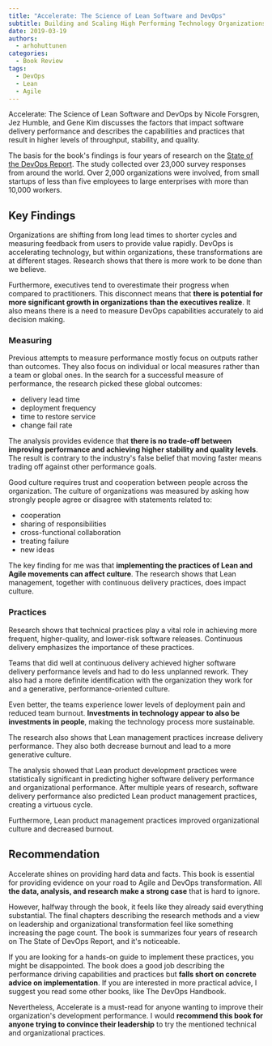 ```yaml
---
title: "Accelerate: The Science of Lean Software and DevOps"
subtitle: Building and Scaling High Performing Technology Organizations
date: 2019-03-19
authors:
  - arhohuttunen
categories:
  - Book Review
tags:
  - DevOps
  - Lean
  - Agile
---
```


Accelerate: The Science of Lean Software and DevOps by Nicole Forsgren, Jez Humble, and Gene Kim discusses the factors that impact software delivery performance and describes the capabilities and practices that result in higher levels of throughput, stability, and quality.

The basis for the book's findings is four years of research on the [State of the DevOps Report](https://puppet.com/resources/whitepaper/state-of-devops-report).
The study collected over 23,000 survey responses from around the world. Over 2,000 organizations were involved, from small startups of less than five employees to large enterprises with more than 10,000 workers.

## Key Findings

Organizations are shifting from long lead times to shorter cycles and measuring feedback from users to provide value rapidly.
DevOps is accelerating technology, but within organizations, these transformations are at different stages.
Research shows that there is more work to be done than we believe.

Furthermore, executives tend to overestimate their progress when compared to practitioners.
This disconnect means that **there is potential for more significant growth in organizations than the executives realize**.
It also means there is a need to measure DevOps capabilities accurately to aid decision making.

### Measuring

Previous attempts to measure performance mostly focus on outputs rather than outcomes.
They also focus on individual or local measures rather than a team or global ones.
In the search for a successful measure of performance, the research picked these global outcomes:

- delivery lead time
- deployment frequency
- time to restore service
- change fail rate

The analysis provides evidence that **there is no trade-off between improving performance and achieving higher stability and quality levels**.
The result is contrary to the industry's false belief that moving faster means trading off against other performance goals.

Good culture requires trust and cooperation between people across the organization.
The culture of organizations was measured by asking how strongly people agree or disagree with statements related to:

- cooperation
- sharing of responsibilities
- cross-functional collaboration
- treating failure
- new ideas

The key finding for me was that **implementing the practices of Lean and Agile movements can affect culture**.
The research shows that Lean management, together with continuous delivery practices, does impact culture.

### Practices

Research shows that technical practices play a vital role in achieving more frequent, higher-quality, and lower-risk software releases.
Continuous delivery emphasizes the importance of these practices.

Teams that did well at continuous delivery achieved higher software delivery performance levels and had to do less unplanned rework.
They also had a more definite identification with the organization they work for and a generative, performance-oriented culture.

Even better, the teams experience lower levels of deployment pain and reduced team burnout.
**Investments in technology appear to also be investments in people**, making the technology process more sustainable.

The research also shows that Lean management practices increase delivery performance.
They also both decrease burnout and lead to a more generative culture.

The analysis showed that Lean product development practices were statistically significant in predicting higher software delivery performance and organizational performance.
After multiple years of research, software delivery performance also predicted Lean product management practices, creating a virtuous cycle.

Furthermore, Lean product management practices improved organizational culture and decreased burnout.

## Recommendation

Accelerate shines on providing hard data and facts.
This book is essential for providing evidence on your road to Agile and DevOps transformation.
All **the data, analysis, and research make a strong case** that is hard to ignore.

However, halfway through the book, it feels like they already said everything substantial.
The final chapters describing the research methods and a view on leadership and organizational transformation feel like something increasing the page count.
The book is summarizes four years of research on The State of DevOps Report, and it's noticeable.

If you are looking for a hands-on guide to implement these practices, you might be disappointed.
The book does a good job describing the performance driving capabilities and practices but **falls short on concrete advice on implementation**.
If you are interested in more practical advice, I suggest you read some other books, like The DevOps Handbook.

Nevertheless, Accelerate is a must-read for anyone wanting to improve their organization's development performance.
I would **recommend this book for anyone trying to convince their leadership** to try the mentioned technical and organizational practices.
